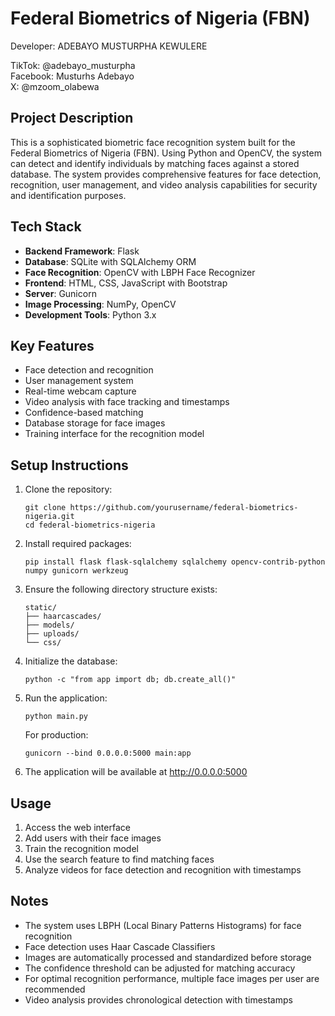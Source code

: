 # Federal Biometrics of Nigeria (FBN)

Developer: ADEBAYO MUSTURPHA KEWULERE

TikTok: @adebayo_musturpha  
Facebook: Musturhs Adebayo  
X: @mzoom_olabewa  

## Project Description
This is a sophisticated biometric face recognition system built for the Federal Biometrics of Nigeria (FBN). Using Python and OpenCV, the system can detect and identify individuals by matching faces against a stored database. The system provides comprehensive features for face detection, recognition, user management, and video analysis capabilities for security and identification purposes.

## Tech Stack
- **Backend Framework**: Flask
- **Database**: SQLite with SQLAlchemy ORM
- **Face Recognition**: OpenCV with LBPH Face Recognizer
- **Frontend**: HTML, CSS, JavaScript with Bootstrap
- **Server**: Gunicorn
- **Image Processing**: NumPy, OpenCV
- **Development Tools**: Python 3.x

## Key Features
- Face detection and recognition
- User management system
- Real-time webcam capture
- Video analysis with face tracking and timestamps
- Confidence-based matching
- Database storage for face images
- Training interface for the recognition model

## Setup Instructions

1. Clone the repository:
   ```
   git clone https://github.com/yourusername/federal-biometrics-nigeria.git
   cd federal-biometrics-nigeria
   ```

2. Install required packages:
   ```
   pip install flask flask-sqlalchemy sqlalchemy opencv-contrib-python numpy gunicorn werkzeug
   ```

3. Ensure the following directory structure exists:
   ```
   static/
   ├── haarcascades/
   ├── models/
   ├── uploads/
   └── css/
   ```

4. Initialize the database:
   ```
   python -c "from app import db; db.create_all()"
   ```

5. Run the application:
   ```
   python main.py
   ```
   
   For production:
   ```
   gunicorn --bind 0.0.0.0:5000 main:app
   ```
   
6. The application will be available at http://0.0.0.0:5000

## Usage

1. Access the web interface
2. Add users with their face images
3. Train the recognition model
4. Use the search feature to find matching faces
5. Analyze videos for face detection and recognition with timestamps

## Notes

- The system uses LBPH (Local Binary Patterns Histograms) for face recognition
- Face detection uses Haar Cascade Classifiers
- Images are automatically processed and standardized before storage
- The confidence threshold can be adjusted for matching accuracy
- For optimal recognition performance, multiple face images per user are recommended
- Video analysis provides chronological detection with timestamps
